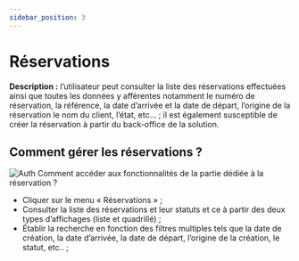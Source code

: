```yaml
---
sidebar_position: 3
---
```


# Réservations    
**Description :** l’utilisateur peut consulter la liste des réservations effectuées ainsi que toutes les données y afférentes notamment le numéro de réservation, la référence, la date d’arrivée et la date de départ, l’origine de la réservation le nom du client, l’état, etc… ; il est également susceptible de créer la réservation à partir du back-office de la solution.

## 	Comment gérer les réservations ?   
![Auth](/img/reservation-BE/listedesréservations.png)
Comment accéder aux fonctionnalités de la partie dédiée à la réservation ?  
-	Cliquer sur le menu « Réservations » ; 
-	Consulter la liste des réservations et leur statuts et ce à partir des deux types d’affichages (liste et quadrillé) ; 
-	Établir la recherche en fonction des filtres multiples tels que la date de création, la date d’arrivée, la date de départ, l’origine de la création, le statut, etc.. ;
